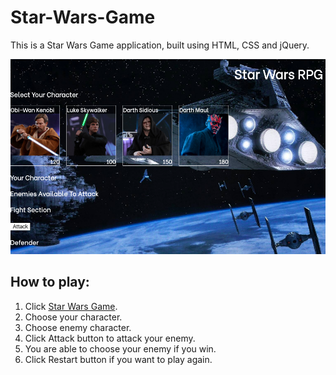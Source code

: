 # Star-Wars-Game

This is a Star Wars Game application, built using HTML, CSS and jQuery.

![Home Page](./assets/images/stw.png)

## How to play:

1. Click [Star Wars Game](https://tiurzm.github.io/Star-Wars-Game/).
2. Choose your character.
3. Choose enemy character.
4. Click Attack button to attack your enemy.
5. You are able to choose your enemy if you win.
6. Click Restart button if you want to play again.

